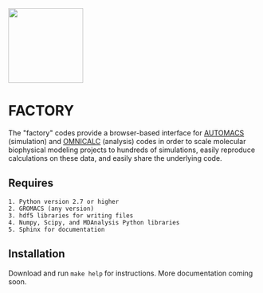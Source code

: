 <img src="https://github.com/bradleyrp/factory/raw/master/dev/simulator/static/simulator/factory.png" width="150"/>

FACTORY
=======

The "factory" codes provide a browser-based interface for [AUTOMACS](https://github.com/bradleyrp/automacs) (simulation) and [OMNICALC](https://github.com/bradleyrp/omnicalc) (analysis) codes in order to scale molecular biophysical modeling projects to hundreds of simulations, easily reproduce calculations on these data, and easily share the underlying code.

Requires
--------

	1. Python version 2.7 or higher
	2. GROMACS (any version)
	3. hdf5 libraries for writing files
	4. Numpy, Scipy, and MDAnalysis Python libraries
	5. Sphinx for documentation
	
Installation
------------

Download and run ``make help`` for instructions. More documentation coming soon.
